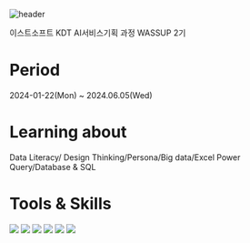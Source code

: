 ![header](https://capsule-render.vercel.app/api?type=Cylinder&color=auto&text=WASSUP2)

이스트소프트 KDT AI서비스기획 과정 WASSUP 2기

# Period
2024-01-22(Mon) ~ 2024.06.05(Wed)

# Learning about 
Data Literacy/ Design Thinking/Persona/Big data/Excel Power Query/Database & SQL

# Tools & Skills 
<img src="http://img.shields.io/badge/MYSQL-4479A1?style=flat-square&logo=MYSQL&logoColor=white"/>
<img src="http://img.shields.io/badge/Power BI-F2C811?style=flat-square&logo=MYSQL&logoColor=white"/>
<img src="http://img.shields.io/badge/GitHub-181717?style=flat-square&logo=MYSQL&logoColor=white"/>
<img src="http://img.shields.io/badge/Python-3776AB?style=flat-square&logo=MYSQL&logoColor=white"/>
<img src="http://img.shields.io/badge/Notion-000000?style=flat-square&logo=MYSQL&logoColor=white"/>
<img src="http://img.shields.io/badge/Miro-050038?style=flat-square&logo=MYSQL&logoColor=white"/>
